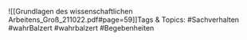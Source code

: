 
![[Grundlagen des wissenschaftlichen Arbeitens_Groß_211022.pdf#page=59]]Tags & Topics:
   #Sachverhalten
   #wahrBalzert
   #wahrbalzert
   #Begebenheiten
